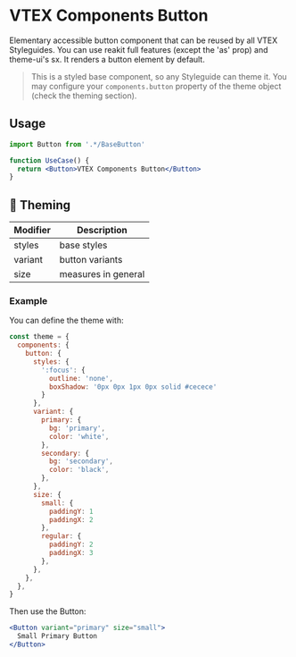 # VTEX Components Button

Elementary accessible button component that can be reused by all VTEX Styleguides.
You can use reakit full features (except the 'as' prop) and theme-ui's sx.
It renders a button element by default.

> This is a styled base component, so any Styleguide can theme it. You may configure your `components.button` property of the theme object (check the theming section).

## Usage

```jsx
import Button from '.*/BaseButton'

function UseCase() {
  return <Button>VTEX Components Button</Button>
}
```

## 🎨 Theming

| Modifier | Description         |
| -------- | ------------------- |
| styles   | base styles         |
| variant  | button variants     |
| size     | measures in general |

### Example

You can define the theme with:

```js
const theme = {
  components: {
    button: {
      styles: {
        ':focus': {
          outline: 'none',
          boxShadow: '0px 0px 1px 0px solid #cecece'
        }
      },
      variant: {
        primary: {
          bg: 'primary',
          color: 'white',
        },
        secondary: {
          bg: 'secondary',
          color: 'black',
        },
      },
      size: {
        small: {
          paddingY: 1
          paddingX: 2
        },
        regular: {
          paddingY: 2
          paddingX: 3
        },
      },
    },
  },
}
```

Then use the Button:

```jsx
<Button variant="primary" size="small">
  Small Primary Button
</Button>
```

